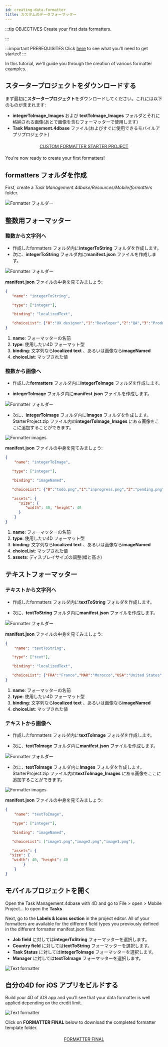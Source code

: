 ```yaml
---
id: creating-data-formatter
title: カスタムのデータフォーマッター
---
```


:::tip OBJECTIVES Create your first data formatters.

:::

:::important PREREQUISITES Click [here](prerequisites.html) to see what you'll need to get started! :::

In this tutorial, we'll guide you through the creation of various formatter examples.

## スタータープロジェクトをダウンロードする

まず最初に**スタータープロジェクト**をダウンロードしてください。これには以下のものが含まれます:

* **integerToImage_Images** および **textToImage_Images** フォルダとそれに格納される画像(あとで画像を含むフォーマッターで使用します)
* **Task Management.4dbase** ファイル(およびすぐに使用できるモバイルアプリプロジェクト)

<div style="text-align: center; margin-top: 20px; margin-bottom: 20px">
  <p>
    

<a class="button"
href="https://github.com/4d-for-ios/tutorial-CustomDataFormatter/archive/66d7eea49bc3353f73dbf784ee06283b3a332d0b.zip">CUSTOM FORMATTER STARTER PROJECT</a>

  </p>
</div>

You're now ready to create your first formatters!

## formatters フォルダを作成

First, create a *Task Management.4dbase/Resources/Mobile/formatters* folder.

![Formatter フォルダー](assets/en/custom-formatter/formatter-folder.png)

## 整数用フォーマッター

### 整数から文字列へ

* 作成したformatters フォルダ内に**integerToString** フォルダを作成します。
* 次に、**integerToString** フォルダ内に**manifest.json** ファイルを作成します。

![Formatter フォルダー](assets/en/custom-formatter/formatter-folder-integertostring.png)

**manifest.json** ファイルの中身を見てみましょう:

```json
{
   "name": "integerToString",

   "type": ["integer"],

   "binding": "localizedText",

   "choiceList": {"0":"UX designer","1":"Developer","2":"QA","3":"Product Owner"}
}
```

1. **name**: フォーマッターの名前
2. **type**: 使用したい4D フォーマット型
3. **binding**: 文字列なら**localized text** 、あるいは画像なら**imageNamed**
4. **choiceList**: マップされた値

### 整数から画像へ

* 作成した**formatters** フォルダ内に**integerToImage** フォルダを作成します。

* **integerToImage** フォルダ内に**manifest.json** ファイルを作成します。

![Formatter フォルダー](assets/en/custom-formatter/formatter-folder-integertoimage.png)

* 次に、**integerToImage** フォルダ内に**Images** フォルダを作成します。 StarterProject.zip ファイル内の**integerToImage_Images** にある画像をここに追加することができます。

![Formatter images](assets/en/custom-formatter/formatter-images-integertoimage.png)

**manifest.json** ファイルの中身を見てみましょう:

```json
{
    "name": "integerToImage",

   "type": ["integer"],

   "binding": "imageNamed",

   "choiceList": {"0":"todo.png","1":"inprogress.png","2":"pending.png","3":"done.png"},

   "assets": {
      "size": {
         "width": 40, "height": 40
      }
    }
}
```

1. **name**: フォーマッターの名前
2. **type**: 使用したい4D フォーマット型
3. **binding**: 文字列なら**localized text** 、あるいは画像なら**imageNamed**
4. **choiceList**: マップされた値
5. **assets**: ディスプレイサイズの調整(幅と高さ)

## テキストフォーマッター

### テキストから文字列へ

* 作成したformatters フォルダ内に**textToString** フォルダを作成します。

* 次に、**textToString** フォルダ内に**manifest.json** ファイルを作成します。

![Formatter フォルダー](assets/en/custom-formatter/formatter-folder-texttostring.png)

**manifest.json** ファイルの中身を見てみましょう:

```json
{
    "name": "textToString",

   "type": ["text"],

   "binding": "localizedText",

   "choiceList": {"FRA":"France","MAR":"Morocco","USA":"United States","AUS":"Australia"}
}
```

1. **name**: フォーマッターの名前
2. **type**: 使用したい4D フォーマット型
3. **binding**: 文字列なら**localized text** 、あるいは画像なら**imageNamed**
4. **choiceList**: マップされた値

### テキストから画像へ

* 作成したformatters フォルダ内に**textToImage** フォルダを作成します。

* 次に、**textToImage** フォルダ内に**manifest.json** ファイルを作成します。

![Formatter フォルダー](assets/en/custom-formatter/formatter-folder-textToImage.png)

* 次に、**textToImage** フォルダ内に**Images** フォルダを作成します。 StarterProject.zip ファイル内の**textToImage_Images** にある画像をここに追加することができます。

![Formatter images](assets/en/custom-formatter/formatter-images-textToImage.png)

**manifest.json** ファイルの中身を見てみましょう:

```json
{
    "name": "textToImage",

   "type": ["integer"],

   "binding": "imageNamed",

   "choiceList": ["image1.png","image2.png","image3.png"],

   "assets": {
  "size": {
   "width": 40, "height": 40
        }
    }
}

```

## モバイルプロジェクトを開く

Open the Task Management.4dbase with 4D and go to File > open > Mobile Project... to open the **Tasks**

Next, go to the **Labels & Icons section** in the project editor. All of your formatters are available for the different field types you previously defined in the different formatter manifest.json files:

* **Job field** に対しては**integerToString** フォーマッターを選択します。
* **Country field** に対しては**textToString** フォーマッターを選択します。
* **Task Status** に対しては**integerToImage** フォーマッターを選択します。
* **Manager** に対しては**textToImage** フォーマッターを選択します。

![Text formatter](assets/en/custom-formatter/formatters-icons-&-labels.png)

## 自分の4D for iOS アプリをビルドする

Build your 4D of iOS app and you'll see that your data formatter is well applied depending on the credit limit.

![Text formatter](assets/en/custom-formatter/formatters-final-result.png)

Click on **FORMATTER FINAL** below to download the completed formatter template folder.

<div style="text-align: center; margin-top: 20px">
  <p>
    

<a class="button"
href="https://github.com/4d-for-ios/tutorial-CustomDataFormatter/releases/latest/download/tutorial-CustomDataFormatter.zip">FORMATTER FINAL</a>

  </p>
</div>